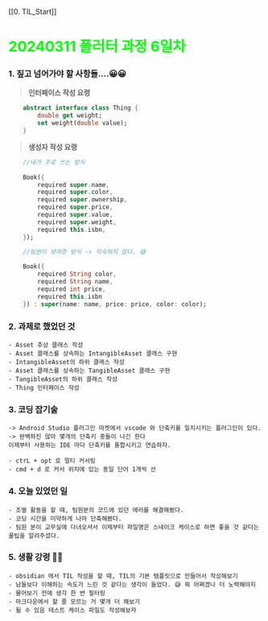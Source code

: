[[0. TIL_Start]]
# <span style="color:lime">20240311 플러터 과정 6일차</span>

### 1. 짚고 넘어가야 할 사항들....😀😀

> **인터페이스 작성 요령**
```dart
    abstract interface class Thing {
        double get weight;
        set weight(double value);
    }
```
> **생성자 작성 요령**
```dart
    //내가 주로 쓰는 방식
    
    Book({
        required super.name,
        required super.color,
        required super.ownership,
        required super.price,
        required super.value,
        required super.weight,
        required this.isbn,
    });
```

```dart
    //팀원이 보여준 방식 -> 익숙하지 않다. 😅
    
    Book({
        required String color,
        required String name,
        required int price,
        required this.isbn
    }) : super(name: name, price: price, color: color);
```

### 2. 과제로 했었던 것
    - Asset 추상 클래스 작성
    - Asset 클래스를 상속하는 IntangibleAsset 클래스 구현
    - IntangibleAsset의 하위 클래스 작성
    - Asset 클래스를 상속하는 TangibleAsset 클래스 구현
    - TangibleAsset의 하위 클래스 작성
    - Thing 인터페이스 작성

### 3. 코딩 잡기술
    -> Android Studio 플러그인 마켓에서 vscode 와 단축키를 일치시키는 플러그인이 있다. -> 완벽하진 않아 몇개의 단축키 충돌이 나긴 한다
    이제부터 사용하는 IDE 마다 단축키를 통합시키고 연습하자.
    
    - ctrL + opt 로 멀티 커서링
    - cmd + d 로 커서 위치에 있는 동일 단어 1개씩 선
    
### 4. 오늘 있었던 일
    - 조별 활동을 할 때, 팀원분의 코드에 있던 에러를 해결해봤다.
    - 코딩 시간을 미약하게 나마 단축해봤다.
    - 팀원 분이 교무실에 다녀오셔서 이제부터 파일명은 스네이크 케이스로 하면 좋을 것 같다는 꿀팁을 알려주셨다.

### 5. 생활 강령 🫠🫠
    - obsidian 에서 TIL 작성을 할 때, TIL의 기본 템플릿으로 만들어서 작성해보기
    - 남들보다 이해하는 속도가 느린 것 같다는 생각이 들었다. 😅 뭐 어쩌겠나 더 노력해야지
    - 물어보기 전에 생각 한 번 필터링
    - 마크다운에서 할 줄 모르는 거 몇개 더 해보기
    - 될 수 있음 테스트 케이스 파일도 작성해보자